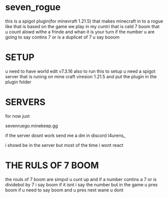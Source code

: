 # seven_rogue
this is a spigot plugin(for minevraft 1.21.5) that makes minecraft in to a rogue like that is based on the game we play in my cuntri that is celd 7 boom that u count alowd withe a frinde and whan it is your turn if the number u are going to say contins 7 or is a duplicet of 7 u say booom

# SETUP
u need to have world edit v7.3.16 also to run this 
to setup u need a spigot server that is runing on mine craft viresion 1.21.5 and put the plugin in the plugin folder

# SERVERS
for now just 

sevenruego.minekeep.gg

if the server dosnt work send me a dm in discord l4urens_ 

i showd be in the server but most of the time i wont react

# THE RULS OF 7 BOOM
the rouls of 7 boom are simpol u cunt up and if a number contins a 7 or is dividebol by 7 i say boom if it isnt i say the number but in the game u pres boom if u need to say boom and u pres next wane u dont
